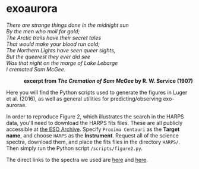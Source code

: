 # exoaurora

_There are strange things done in the midnight sun<br>
By the men who moil for gold; <br>
The Arctic trails have their secret tales <br>
That would make your blood run cold; <br>
The Northern Lights have seen queer sights, <br>
But the queerest they ever did see <br>
Was that night on the marge of Lake Lebarge <br>
I cremated Sam McGee._<br>

&nbsp;&nbsp;&nbsp;&nbsp;&nbsp;&nbsp;&nbsp;&nbsp;&nbsp;&nbsp;&nbsp;&nbsp;__excerpt from *The Cremation of Sam McGee* by R. W. Service (1907)__

Here you will find the Python scripts used to generate the figures in Luger et al. (2016), as well as general utilities for predicting/observing exo-aurorae.

In order to reproduce Figure 2, which illustrates the search in the HARPS data, you'll need to download the HARPS fits files. These are all publicly accessible at [the ESO Archive](http://archive.eso.org/wdb/wdb/adp/phase3_main/form). Specify `Proxima Centauri` as the **Target name**, and choose `HARPS` as the **Instrument**. Request all of the science spectra, download them, and place the fits files in the directory `HARPS/`. Then simply run the Python script `/scripts/figure2.py`.

The direct links to the spectra we used are
[here](http://archive.eso.org/wdb/wdb/adp/phase3_main/query?wdbo=html%2fdisplay&max_rows_returned=200&target=gl551&resolver=none&wdb_input_file=&coord_sys=eq&coord1=&coord2=&box=02%2009%2000&tab_ra=on&tab_dec=on&tab_filter=on&filter=Any&tab_wavelength=on&wavelength=Any&tab_dataproduct_type=on&dataproduct_type=Any&tel_id=Any&tab_ins_id=on&ins_id=HARPS&obstech=Any&tab_date_obs=on&date_obs=&mjd_obs=&tab_exptime=on&exptime=&multi_ob=%25&tab_collection_name=on&tab_prog_id=on&prog_id=&username=&p3orig=%25&tab_origfile=on&origfile=&tab_dp_id=on&dp_id=&rel_date=&tab_referenc=on&referenc=&batch_id=&publication_date=&wdb_input_file_raw=&order_main=dummy&)
and
[here](http://archive.eso.org/wdb/wdb/adp/phase3_main/query?wdbo=html%2fdisplay&max_rows_returned=800&target=proxima&resolver=none&wdb_input_file=&coord_sys=eq&coord1=&coord2=&box=02%2009%2000&tab_ra=on&tab_dec=on&tab_filter=on&filter=Any&tab_wavelength=on&wavelength=Any&tab_dataproduct_type=on&dataproduct_type=Any&tel_id=Any&tab_ins_id=on&ins_id=HARPS&obstech=Any&tab_date_obs=on&date_obs=&mjd_obs=&tab_exptime=on&exptime=&multi_ob=%25&tab_collection_name=on&tab_prog_id=on&prog_id=&username=&p3orig=%25&tab_origfile=on&origfile=&tab_dp_id=on&dp_id=&rel_date=&tab_referenc=on&referenc=&batch_id=&publication_date=&wdb_input_file_raw=&order_main=dummy&).
